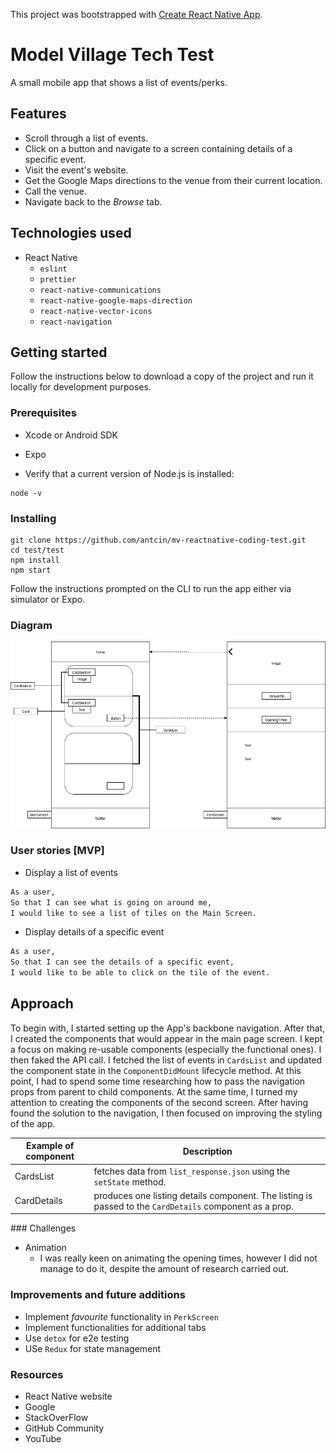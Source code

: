 This project was bootstrapped with [Create React Native App](https://github.com/react-community/create-react-native-app).

# Model Village Tech Test
A small mobile app that shows a list of events/perks.

## Features
- Scroll through a list of events.
- Click on a button and navigate to a screen containing details of a specific event.
- Visit the event's website.
- Get the Google Maps directions to the venue from their current location.
- Call the venue.
- Navigate back to the _Browse_ tab.

## Technologies used
- React Native
  - `eslint`
  - `prettier`
  - `react-native-communications`
  - `react-native-google-maps-direction`
  - `react-native-vector-icons`
  - `react-navigation`

## Getting started
Follow the instructions below to download a copy of the project and run it locally for development purposes.

### Prerequisites
- Xcode or Android SDK
- Expo

- Verify that a current version of Node.js is installed:
```
node -v
```

### Installing

```
git clone https://github.com/antcin/mv-reactnative-coding-test.git
cd test/test
npm install
npm start
```
Follow the instructions prompted on the CLI to run the app either via simulator or Expo.

### Diagram
![App Diagram](diagram.png "App Diagram")

### User stories [MVP]
- Display a list of events
```sh
As a user,
So that I can see what is going on around me,
I would like to see a list of tiles on the Main Screen.
```


- Display details of a specific event
```sh
As a user,
So that I can see the details of a specific event,
I would like to be able to click on the tile of the event.
```

## Approach
To begin with, I started setting up the App's backbone navigation. After that, I created the components that would appear in the main page screen. I kept a focus on making re-usable components (especially the functional ones). I then faked the API call. I fetched the list of events in `CardsList` and updated the component state in the `ComponentDidMount` lifecycle method. At this point, I had to spend some time researching how to pass the navigation props from parent to child components. At the same time, I turned my attention to creating the components of the second screen. After having found the solution to the navigation, I then focused on improving the styling of the app.

| Example of component  | Description |
| ------------- | ------------- |
| CardsList     | fetches data from `list_response.json` using the `setState` method.   |
| CardDetails   | produces one listing details component. The listing is passed to the `CardDetails` component as a prop. |

### Challenges
- Animation
  - I was really keen on animating the opening times, however I did not manage to do it, despite the amount of research carried out.

### Improvements and future additions
- Implement _favourite_ functionality in `PerkScreen`
- Implement functionalities for additional tabs
- Use `detox` for e2e testing
- USe `Redux` for state management

### Resources
- React Native website
- Google
- StackOverFlow
- GitHub Community
- YouTube
